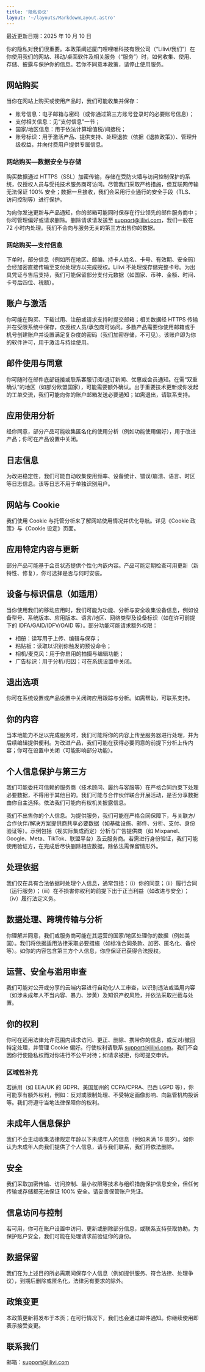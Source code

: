 ```yaml
---
title: '隐私协议'
layout: '~/layouts/MarkdownLayout.astro'
---
```

最近更新日期：2025 年 10 月 10 日

你的隐私对我们很重要。本政策阐述厦门哩哩唯科技有限公司（“Lilivi/我们”）在你使用我们的网站、移动/桌面软件及相关服务（“服务”）时，如何收集、使用、存储、披露与保护你的信息。若你不同意本政策，请停止使用服务。

## 网站购买

当你在网站上购买或使用产品时，我们可能收集并保存：

- 账号信息：电子邮箱与密码（或你通过第三方账号登录时的必要账号信息）；
- 支付相关信息：见“支付信息”一节；
- 国家/地区信息：用于依法计算增值税/间接税；
- 账号标识：用于激活产品、提供支持、处理退款（依据《退款政策》）、管理升级权益，并向付费用户提供专属信息。

### 网站购买—数据安全与存储

购买数据通过 HTTPS（SSL）加密传输，存储在受防火墙与访问控制保护的系统，仅授权人员与受托技术服务商可访问。尽管我们采取严格措施，但互联网传输无法保证 100% 安全；数据一旦接收，我们会采用行业通行的安全手段（TLS、访问控制等）进行保护。

为向你发送更新与产品通知，你的邮箱可能同时保存在行业领先的邮件服务商中；你可管理偏好或请求删除。删除请求请发送至 <support@lilivi.com>，我们一般在 72 小时内处理。我们不会向与服务无关的第三方出售你的数据。

### 网站购买—支付信息

下单时，部分信息（例如所在地区、邮编、持卡人姓名、卡号、有效期、安全码）会经加密直接传输至支付处理方以完成授权。Lilivi 不处理或存储完整卡号。为出具凭证与售后支持，我们可能保留部分支付元数据（如国家、币种、金额、时间、卡号后四位、税额）。

## 账户与激活

你可能在购买、下载试用、注册或请求支持时提交邮箱；相关数据经 HTTPS 传输并在受限系统中保存，仅授权人员/承包商可访问。多数产品需要你使用邮箱或手机号创建账户并设置满足复杂度的密码（我们加密存储，不可见）。该账户即为你的软件许可，用于激活与持续使用。

## 邮件使用与同意

你可随时在邮件底部链接或联系客服订阅/退订新闻、优惠或会员通知。在需“双重确认”的地区（如部分欧盟国家），可能需要额外确认。出于重要技术更新或你发起的工单交流，我们可能向你的账户邮箱发送必要通知；如需退出，请联系支持。

## 应用使用分析

经你同意，部分产品可能收集匿名化的使用分析（例如功能使用偏好），用于改进产品；你可在产品设置中关闭。

## 日志信息

为改进稳定性，我们可能自动收集使用频率、设备统计、错误/崩溃、语言、时区等日志信息。该等日志不用于单独识别用户。

## 网站与 Cookie

我们使用 Cookie 与托管分析来了解网站使用情况并优化导航。详见《Cookie 政策》与《Cookie 设定》页面。

## 应用特定内容与更新

部分产品可能基于会员状态提供个性化内嵌内容。产品可能定期检查可用更新（新特性、修复），你可选择是否与何时安装。

## 设备与标识信息（如适用）

当你使用我们的移动应用时，我们可能为功能、分析与安全收集设备信息，例如设备型号、系统版本、应用版本、语言/地区、网络类型及设备标识（如在许可前提下的 IDFA/GAID/IDFV/OAID 等）。部分功能可能请求额外权限：

- 相册：读写用于上传、编辑与保存；
- 粘贴板：读取以识别你触发的预设命令；
- 相机/麦克风：用于你启用的拍摄与编辑功能；
- 广告标识：用于分析/归因；可在系统设置中关闭。

## 退出选项

你可在系统设置或产品设置中关闭跨应用跟踪与分析。如需帮助，可联系支持。

## 你的内容

当本地能力不足以完成服务时，我们可能将你的内容上传至服务器进行处理，并为后续编辑提供便利。为改进产品，我们可能在获得必要同意的前提下分析上传内容；你可在设置中关闭（可能影响部分功能）。

## 个人信息保护与第三方

我们可能委托可信赖的服务商（技术顾问、履约与客服等）在严格合同约束下处理必要数据，不得用于其他目的。我们可能与合作伙伴联合开展活动，是否分享数据由你自主选择。依法我们可能向有权机关披露信息。

我们不出售你的个人信息。为提供服务，我们可能在严格合同保障下，与关联方/合作伙伴/解决方案提供商共享必要数据（如基础设施、邮件、分析、支付、身份验证等）。示例包括（视实际集成而定）分析与广告提供商（如 Mixpanel、Google、Meta、TikTok、联盟平台）及云服务商。若需进行身份验证，我们可能使用验证方，在完成后尽快删除相应数据，除依法需保留情形外。

## 处理依据

我们仅在具有合法依据时处理个人信息，通常包括：（i）你的同意；（ii）履行合同（运行服务）；（iii）在不损害你权利的前提下出于正当利益（如改进与安全）；（iv）履行法定义务。

## 数据处理、跨境传输与分析

你理解并同意，我们或服务商可能在其运营的国家/地区处理你的数据（例如美国）。我们将依据适用法律采取必要措施（如标准合同条款、加密、匿名化、备份等）。如你的内容包含第三方个人信息，你应保证已获得合法授权。

## 运营、安全与滥用审查

我们可能对公开或分享的云端内容进行自动化/人工审查，以识别违法或滥用内容（如涉未成年人不当内容、暴力、涉黄）及知识产权风险，并依法采取拦截与处置。

## 你的权利

你可在适用法律允许范围内请求访问、更正、删除、携带你的信息，或反对/撤回特定处理，并管理 Cookie 偏好。行使权利请联系 <support@lilivi.com>。我们不会因你行使隐私权而对你进行不公平对待；如请求被拒，你可提交申诉。

### 区域性补充

若适用（如 EEA/UK 的 GDPR、美国加州的 CCPA/CPRA、巴西 LGPD 等），你可能享有额外权利，例如：反对或限制处理、不受特定画像影响、向监管机构投诉等。我们将遵守当地法律保障你的权利。

## 未成年人信息保护

我们不会主动收集法律规定年龄以下未成年人的信息（例如未满 16 周岁）。如你认为未成年人向我们提供了个人信息，请与我们联系，我们将依法删除。

## 安全

我们采取加密传输、访问控制、最小权限等技术与组织措施保护信息安全，但任何传输或存储都无法保证 100% 安全。请妥善保管账户凭证。

## 信息访问与控制

若可用，你可在账户设置中访问、更新或删除部分信息，或联系支持获取协助。为保护账户安全，我们可能在处理请求前验证你的身份。

## 数据保留

我们在为上述目的所必需期间保存个人信息（例如提供服务、符合法律、处理争议），到期后删除或匿名化，法律另有要求的除外。

## 政策变更

本政策更新将发布于本页；在可行情况下，我们也会通过邮件通知。你继续使用即表示接受变更。

## 联系我们

邮箱：support@lilivi.com
